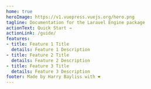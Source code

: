 ```yaml
---
home: true
heroImage: https://v1.vuepress.vuejs.org/hero.png
tagline: Documentation for the Laravel Engine package
actionText: Quick Start →
actionLink: /guide/
features:
- title: Feature 1 Title
  details: Feature 1 Description
- title: Feature 2 Title
  details: Feature 2 Description
- title: Feature 3 Title
  details: Feature 3 Description
footer: Made by Harry Bayliss with ❤️
---
```

